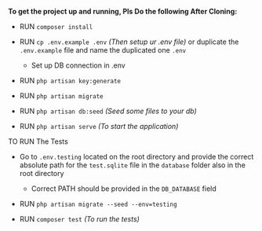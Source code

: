 **To get the project up and running, Pls Do the following After Cloning:**

- RUN `composer install`

- RUN `cp .env.example .env` _(Then setup ur .env file)_ 
or duplicate the `.env.example` file and name the duplicated one `.env`

    - Set up DB connection in .env

- RUN `php artisan key:generate`

- RUN `php artisan migrate`

- RUN `php artisan db:seed` _(Seed some files to your db)_

- RUN `php artisan serve` _(To start the application)_

TO RUN The Tests

- Go to `.env.testing` located on the root directory and provide the correct absolute path for the 
`test.sqlite` file in the `database` folder also in the root directory
    - Correct PATH should be provided in the `DB_DATABASE` field

- RUN `php artisan migrate --seed --env=testing`

- RUN `composer test` _(To run the tests)_
